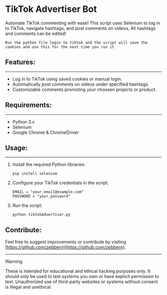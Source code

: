 TikTok Advertiser Bot
=====================

Automate TikTok commenting with ease! This script uses Selenium to log in to TikTok, navigate hashtags, and post comments on videos, All hashtags and comments can be edited! 

```
Run the python file login to tiktok and the script will save the cookies and use this for the next time you run it
```

## Features:
---
- Log in to TikTok using saved cookies or manual login.
- Automatically post comments on videos under specified hashtags.
- Customizable comments promoting your choosen projects or product.

## Requirements:
---
- Python 3.x
- Selenium
- Google Chrome & ChromeDriver

## Usage:
---
1. Install the required Python libraries:
   ```
   pip install selenium
   ```
2. Configure your TikTok credentials in the script:
   ```
   EMAIL = "your_email@example.com"
   PASSWORD = "your_password"
   ```
3. Run the script:
   ```
   python tiktokAdvertiser.py
   ```


Contribute:
-----------
Feel free to suggest improvements or contribute by visiting [https://github.com/zebbern](https://github.com/zebbern).

<hr>

> [!WARNING]  
> These is intended for educational and ethical hacking purposes only. It should only be used to test systems you own or have explicit permission to test. Unauthorized use of third-party websites or systems without consent is illegal and unethical.


